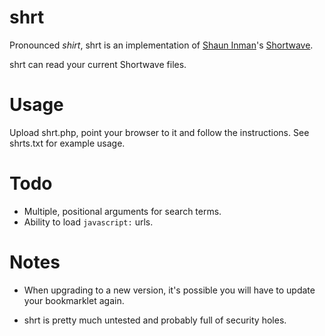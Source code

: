 # shrt
Pronounced *shirt*, shrt is an implementation of [Shaun Inman](http://shauninman.com/)'s [Shortwave](http://shortwaveapp.com/).

shrt can read your current Shortwave files.


# Usage
Upload shrt.php, point your browser to it and follow the instructions. See shrts.txt for example usage.


# Todo
* Multiple, positional arguments for search terms.
* Ability to load `javascript:` urls.


# Notes
* When upgrading to a new version, it's possible you will have to update your bookmarklet again.

* shrt is pretty much untested and probably full of security holes.